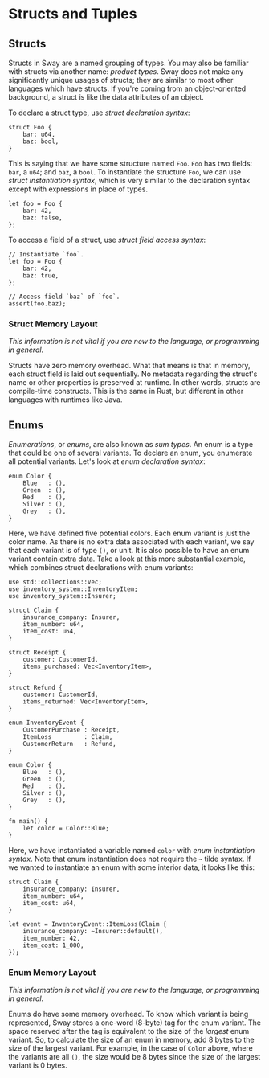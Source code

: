 # Structs and Tuples

## Structs

Structs in Sway are a named grouping of types. You may also be familiar with structs via another name: _product types_. Sway does not make any significantly unique usages of structs; they are similar to most other languages which have structs. If you're coming from an object-oriented background, a struct is like the data attributes of an object.

To declare a struct type, use _struct declaration syntax_:

```sway
struct Foo {
    bar: u64,
    baz: bool,
}
```

This is saying that we have some structure named `Foo`. `Foo` has two fields: `bar`, a `u64`; and `baz`, a `bool`. To instantiate the structure `Foo`, we can use _struct instantiation syntax_, which is very similar to the declaration syntax except with expressions in place of types.

```sway
let foo = Foo {
    bar: 42,
    baz: false,
};
```

To access a field of a struct, use _struct field access syntax_:

```sway
// Instantiate `foo`.
let foo = Foo {
    bar: 42,
    baz: true,
};

// Access field `baz` of `foo`.
assert(foo.baz);
```

### Struct Memory Layout

_This information is not vital if you are new to the language, or programming in general._

Structs have zero memory overhead. What that means is that in memory, each struct field is laid out sequentially. No metadata regarding the struct's name or other properties is preserved at runtime. In other words, structs are compile-time constructs. This is the same in Rust, but different in other languages with runtimes like Java.

## Enums

_Enumerations_, or _enums_, are also known as _sum types_. An enum is a type that could be one of several variants. To declare an enum, you enumerate all potential variants. Let's look at _enum declaration syntax_:

```sway
enum Color {
    Blue   : (),
    Green  : (),
    Red    : (),
    Silver : (),
    Grey   : (),
}
```

Here, we have defined five potential colors. Each enum variant is just the color name. As there is no extra data associated with each variant, we say that each variant is of type `()`, or unit. It is also possible to have an enum variant contain extra data. Take a look at this more substantial example, which combines struct declarations with enum variants:

```sway
use std::collections::Vec;
use inventory_system::InventoryItem;
use inventory_system::Insurer;

struct Claim {
    insurance_company: Insurer,
    item_number: u64,
    item_cost: u64,
}

struct Receipt {
    customer: CustomerId,
    items_purchased: Vec<InventoryItem>,
}

struct Refund {
    customer: CustomerId,
    items_returned: Vec<InventoryItem>,
}

enum InventoryEvent {
    CustomerPurchase : Receipt,
    ItemLoss         : Claim,
    CustomerReturn   : Refund,
}
```

```sway
enum Color {
    Blue   : (),
    Green  : (),
    Red    : (),
    Silver : (),
    Grey   : (),
}

fn main() {
    let color = Color::Blue;
}
```

Here, we have instantiated a variable named `color` with _enum instantiation syntax_. Note that enum instantiation does not require the `~` tilde syntax. If we wanted to instantiate an enum with some interior data, it looks like this:

```sway
struct Claim {
    insurance_company: Insurer,
    item_number: u64,
    item_cost: u64,
}

let event = InventoryEvent::ItemLoss(Claim {
    insurance_company: ~Insurer::default(),
    item_number: 42,
    item_cost: 1_000,
});
```

### Enum Memory Layout

_This information is not vital if you are new to the language, or programming in general._

Enums do have some memory overhead. To know which variant is being represented, Sway stores a one-word (8-byte) tag for the enum variant. The space reserved after the tag is equivalent to the size of the _largest_ enum variant. So, to calculate the size of an enum in memory, add 8 bytes to the size of the largest variant. For example, in the case of `Color` above, where the variants are all `()`, the size would be 8 bytes since the size of the largest variant is 0 bytes.
